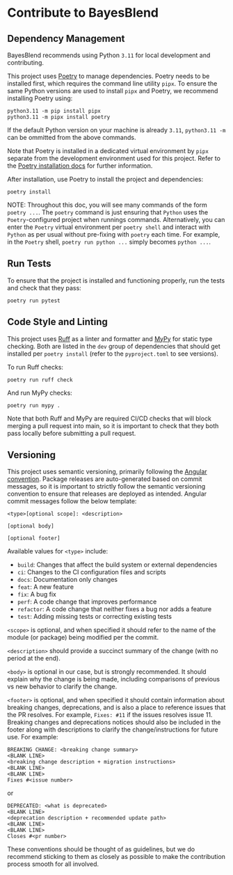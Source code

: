 # Contribute to BayesBlend

## Dependency Management

BayesBlend recommends using Python `3.11` for local development and contributing.

This project uses [Poetry](https://python-poetry.org/) to manage dependencies. Poetry needs to be installed first, which requires the command line utility `pipx`. 
To ensure the same Python versions are used to install `pipx` and Poetry, we recommend installing Poetry using:

```
python3.11 -m pip install pipx
python3.11 -m pipx install poetry
```

If the default Python version on your machine is already `3.11`, `python3.11 -m` can be ommitted from the
above commands.

Note that Poetry is installed in a dedicated virtual environment by `pipx` separate from the development environment used for this project. Refer to the [Poetry installation docs](https://python-poetry.org/docs/#installing-with-pipx) for further information. 

After installation, use Poetry to install the project and dependencies: 

```
poetry install
```

NOTE: Throughout this doc, you will see many commands of the form `poetry ...`. The `poetry` command is just ensuring that `Python` uses the `Poetry`-configured project when runnings commands. Alternatively, you can enter the `Poetry` virtual environment per `poetry shell` and interact with `Python` as per usual without pre-fixing with `poetry` each time. For example, in the `Poetry` shell, `poetry run python ...` simply becomes `python ...`. 

## Run Tests

To ensure that the project is installed and functioning properly, run the tests and check that they pass:

```
poetry run pytest
```

## Code Style and Linting

This project uses [Ruff](https://github.com/astral-sh/ruff) as a linter and formatter and [MyPy](https://mypy-lang.org/) for static type checking. Both are listed in the `dev` group of dependencies that should get installed per `poetry install` (refer to the `pyproject.toml` to see versions). 

To run Ruff checks: 

```
poetry run ruff check
```

And run MyPy checks: 

```
poetry run mypy .
```

Note that both Ruff and MyPy are required CI/CD checks that will block merging a pull request into main, so it is important to check that they both pass locally before submitting a pull request. 

## Versioning

This project uses semantic versioning, primarily following the [Angular convention](https://gist.github.com/brianclements/841ea7bffdb01346392c). Package releases are auto-generated based on commit messages, so it is important to strictly follow the semantic versioning convention to ensure that releases are deployed as intended. Angular commit messages follow the below template: 

```
<type>[optional scope]: <description>

[optional body]

[optional footer]
```

Available values for `<type>` include:

- `build`: Changes that affect the build system or external dependencies 
- `ci`: Changes to the CI configuration files and scripts
- `docs`: Documentation only changes
- `feat`: A new feature
- `fix`: A bug fix
- `perf`: A code change that improves performance
- `refactor`: A code change that neither fixes a bug nor adds a feature
- `test`: Adding missing tests or correcting existing tests

`<scope>` is optional, and when specified it should refer to the name of the module (or package) being modified per the commit. 

`<description>` should provide a succinct summary of the change (with no period at the end). 

`<body>` is optional in our case, but is strongly recommended. It should explain why the change is being made, including comparisons of previous vs new behavior to clarify the change. 

`<footer>` is optional, and when specified it should contain information about breaking changes, deprecations, and is also a place to reference issues that the PR resolves. For example, `Fixes: #11` if the issues resolves issue 11. Breaking changes and deprecations notices should also be included in the footer along with descriptions to clarify the change/instructions for future use. For example: 

```
BREAKING CHANGE: <breaking change summary>
<BLANK LINE>
<breaking change description + migration instructions>
<BLANK LINE>
<BLANK LINE>
Fixes #<issue number>
```

or 

```
DEPRECATED: <what is deprecated>
<BLANK LINE>
<deprecation description + recommended update path>
<BLANK LINE>
<BLANK LINE>
Closes #<pr number>
```

These conventions should be thought of as guidelines, but we do recommend sticking to them as closely as possible to make the contribution process smooth for all involved. 